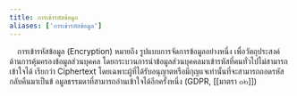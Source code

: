 ```yaml
---
title: การเข้ารหัสข้อมูล
aliases: ['การเข้ารหัสข้อมูล']
---
```


&emsp;การเข้ารหัสข้อมูล (Encryption)
หมายถึง รูปแบบการจัดการข้อมูลอย่างหนึ่ง
เพื่อวัตถุประสงค์ด้านการคุ้มครองข้อมูลส่วนบุคคล
โดยกระบวนการนำข้อมูลส่วนบุคคลมาเข้ารหัสที่คนทั่วไปไม่สามารถเข้าใจได้
เรียกว่า Ciphertext
โดยเฉพาะผู้ที่ได้รับอนุญาตหรือมีกุญแจเท่านั้นที่จะสามารถถอดรหัสกลับคืนมาเป็นข้
อมูลธรรมดาที่สามารถอ่านเข้าใจได้อีกครั้งหนึ่ง (GDPR, [[มาตรา ๓๒]])